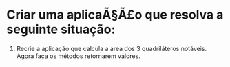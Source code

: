 # Criar uma aplicaÃ§Ã£o que resolva a seguinte situação: #

1. Recrie a aplicação que calcula a área dos 3 quadriláteros notáveis. Agora faça os métodos retornarem valores.
